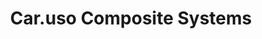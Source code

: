 ---
title: "Car.uso Composite Systems"
url: /prittriching/car-uso-composite-systems/
shop: Autowerkstatt
---